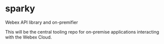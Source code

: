 # sparky
Webex API library and on-premifier

This will be the central tooling repo for on-premise applications interacting with the Webex Cloud.
